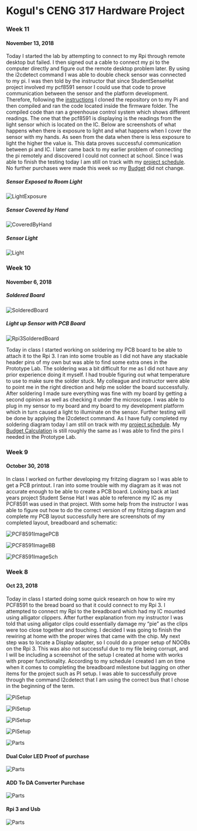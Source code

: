 # Kogul's CENG 317 Hardware Project

### Week 11

#### November 13, 2018
Today I started the lab by attempting to connect to my Rpi through remote desktop but failed. I then signed out a cable to connect my pi to the computer directly and figure out the remote desktop problem later. By using the i2cdetect command I was able to double check sensor was connected to my pi. I was then told by the instructor that since StudentSenseHat project involved my pcf8591 sensor I could use that code to prove communication between the sensor and the platform development. Therefore, following the [instructions](https://github.com/six0four/StudentSenseHat#student-raspberry-pi-image-creation-and-test-code) I cloned the repository on to my Pi and then compiled and ran the code located inside the firmware folder. The compiled code than ran a greenhouse control system which shows different readings. The one that the pcf8591 is displaying is the readings from the light sensor which is located on the IC. Below are screenshots of what happens when there is exposure to light and what happens when I cover the sensor with my hands. As seen from the data when there is less exposure to light the higher the value is. This data proves successful communication between pi and IC. I later came back to my earlier problem of connecting the pi remotely and discovered I could not connect at school. Since I was able to finish the testing today I am still on track with my [project schedule](https://github.com/KogulB/KogulBCENG317Project/blob/master/documentation/Schedule.mp). No further purchases were made this week so my [Budget](https://github.com/KogulB/KogulBCENG317Project/blob/master/documentation/Budget.xlsx) did not change. 

##### Sensor Exposed to Room Light
![LightExposure](https://raw.githubusercontent.com/KogulB/KogulBCENG317Project/master/Images/NotCovered.PNG)

##### Sensor Covered by Hand
![CoveredByHand](https://raw.githubusercontent.com/KogulB/KogulBCENG317Project/master/Images/Covered.PNG)

##### Sensor Light
![Light](https://raw.githubusercontent.com/KogulB/KogulBCENG317Project/master/Images/LightSensor.jpg)

### Week 10

#### November 6, 2018

##### Soldered Board
![SolderedBoard](https://raw.githubusercontent.com/KogulB/KogulBCENG317Project/master/PCF8591PCBLayout/PCBBoardSoldered.jpg)

##### Light up Sensor with PCB Board

![Rpi3SolderedBoard](https://raw.githubusercontent.com/KogulB/KogulBCENG317Project/master/PCF8591PCBLayout/Illumination.png)

Today in class I started working on soldering my PCB board to be able to attach it to the Rpi 3.
I ran into some trouble as I did not have any stackable header pins of my own but was able to find some extra ones in the Prototype Lab.
The soldering was a bit difficult for me as I did not have any prior experience doing it myself.
I had trouble figuring out what temperature to use to make sure the solder stuck.
My colleague and instructor were able to point me in the right direction and help me solder the board successfully.
After soldering I made sure everything was fine with my board by getting a second opinion as well as checking it under the microscope.
I was able to plug in my sensor to my board and my board to my development platform which in turn caused a light to illuminate on the sensor.
Further testing will be done by applying the I2cdetect command. As I have fully completed my soldering diagram today I am still on track with my [project schedule](https://github.com/KogulB/KogulBCENG317Project/blob/master/documentation/Schedule.mpp).
My [Budget Calculation](https://github.com/KogulB/KogulBCENG317Project/blob/master/documentation/Budget.xlsx) 
is still roughly the same as I was able to find the pins I needed in the Prototype Lab.

### Week 9

#### October 30, 2018

In class I worked on further developing my fritzing diagram so I was able to get a PCB printout.
I ran into some trouble with my diagram as it was not accurate enough to be able to create
a PCB board. Looking back at last years project Student Sense Hat I was able to reference my IC
as my PCF8591 was used in that project. With some help from the instructor I was able to figure out how to do the correct version of my fritzing diagram and complete my PCB layout successfully here are screenshots of my completed layout, breadboard and schematic:

![PCF8591ImagePCB](https://raw.githubusercontent.com/KogulB/KogulBCENG317Project/master/PCF8591PCBLayout/PCF8591PCB.PNG)

![PCF8591ImageBB](https://raw.githubusercontent.com/KogulB/KogulBCENG317Project/master/PCF8591PCBLayout/BreadBoardLayout.PNG)

![PCF8591ImageSch](https://raw.githubusercontent.com/KogulB/KogulBCENG317Project/master/PCF8591PCBLayout/PCF8591Schematic.PNG)


### Week 8
#### Oct 23, 2018

 Today in class I started doing some quick research on how to wire my PCF8591 to the 
 bread board so that it could connect to my Rpi 3. I attempted to connect my Rpi to the breadboard which had my IC mounted using alligator clippers. 
 After further explanation from my instructor I was told that using alligator clips could essentially damage my “pie” as the clips were too close together and touching. 
 I decided I was going to finish the rewiring at home with the proper wires that came with the chip. 
 My next step was to locate a Display adapter, so I could do a proper setup of NOOBs on the Rpi 3. 
 This was also not successful due to my file being corrupt, and I will be including a screenshot of the setup I created at home with works with proper functionality. 
 According to my schedule I created I am on time when it comes to completing the breadboard milestone but lagging on other items for the project such as PI setup. 
 I was able to successfully prove through the command I2cdetect that I am using the correct bus that I chose in the beginning of the term.


![PiSetup](https://raw.githubusercontent.com/KogulB/KogulBCENG317Project/master/Images/piSetupjpeg.jpeg)

![PiSetup](https://raw.githubusercontent.com/KogulB/KogulBCENG317Project/master/Images/PCF8591.png)

![PiSetup](https://raw.githubusercontent.com/KogulB/KogulBCENG317Project/master/Images/PiScreen.jpeg)

![PiSetup](https://raw.githubusercontent.com/KogulB/KogulBCENG317Project/master/Images/Assigned.PNG)

![Parts](https://raw.githubusercontent.com/KogulB/KogulBCENG317Project/master/KogulSoldering.png)

#### Dual Color LED Proof of purchase

![Parts](https://raw.githubusercontent.com/KogulB/KogulBCENG317Project/master/documentation/Dual%20Color%20Led.jpg)
	
	
#### ADD To DA Converter Purchase  

![Parts](https://raw.githubusercontent.com/KogulB/KogulBCENG317Project/master/documentation/SunfounderADDApcf8591.PNG)

#### Rpi 3 and Usb 

![Parts](https://raw.githubusercontent.com/KogulB/KogulBCENG317Project/master/documentation/UsbandRpi3.PNG)

